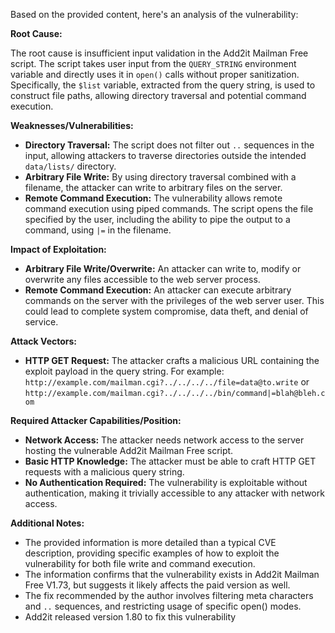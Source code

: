 Based on the provided content, here's an analysis of the vulnerability:

**Root Cause:**

The root cause is insufficient input validation in the Add2it Mailman Free script. The script takes user input from the `QUERY_STRING` environment variable and directly uses it in `open()` calls without proper sanitization. Specifically, the `$list` variable, extracted from the query string, is used to construct file paths, allowing directory traversal and potential command execution.

**Weaknesses/Vulnerabilities:**

*   **Directory Traversal:** The script does not filter out `..` sequences in the input, allowing attackers to traverse directories outside the intended `data/lists/` directory.
*   **Arbitrary File Write:** By using directory traversal combined with a filename, the attacker can write to arbitrary files on the server.
*   **Remote Command Execution:**  The vulnerability allows remote command execution using piped commands. The script opens the file specified by the user, including the ability to pipe the output to a command, using `|=` in the filename.

**Impact of Exploitation:**

*   **Arbitrary File Write/Overwrite:** An attacker can write to, modify or overwrite any files accessible to the web server process.
*   **Remote Command Execution:** An attacker can execute arbitrary commands on the server with the privileges of the web server user. This could lead to complete system compromise, data theft, and denial of service.

**Attack Vectors:**

*   **HTTP GET Request:** The attacker crafts a malicious URL containing the exploit payload in the query string. For example: `http://example.com/mailman.cgi?../../../../file=data@to.write` or `http://example.com/mailman.cgi?../../../../bin/command|=blah@bleh.com`

**Required Attacker Capabilities/Position:**

*   **Network Access:** The attacker needs network access to the server hosting the vulnerable Add2it Mailman Free script.
*   **Basic HTTP Knowledge:** The attacker must be able to craft HTTP GET requests with a malicious query string.
*   **No Authentication Required:** The vulnerability is exploitable without authentication, making it trivially accessible to any attacker with network access.

**Additional Notes:**

*   The provided information is more detailed than a typical CVE description, providing specific examples of how to exploit the vulnerability for both file write and command execution.
*   The information confirms that the vulnerability exists in Add2it Mailman Free V1.73, but suggests it likely affects the paid version as well.
*   The fix recommended by the author involves filtering meta characters and `..` sequences, and restricting usage of specific open() modes.
*   Add2it released version 1.80 to fix this vulnerability